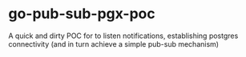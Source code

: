 # go-pub-sub-pgx-poc
A quick and dirty POC for to listen notifications, establishing postgres connectivity (and in turn achieve a simple pub-sub mechanism)
